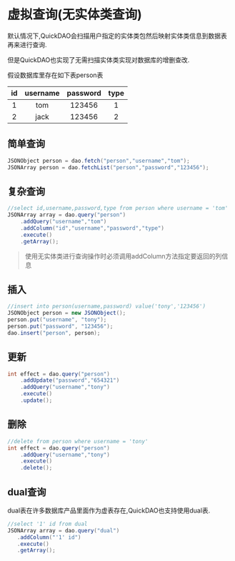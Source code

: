 # 虚拟查询(无实体类查询)

默认情况下,QuickDAO会扫描用户指定的实体类包然后映射实体类信息到数据表再来进行查询.

但是QuickDAO也实现了无需扫描实体类实现对数据库的增删查改.

假设数据库里存在如下表person表

|id|username|password|type|
|:---:|:---:|:---:|:---:|
|1|tom|123456|1|
|2|jack|123456|2|

## 简单查询
```java
JSONObject person = dao.fetch("person","username","tom");
JSONArray person = dao.fetchList("person","password","123456");
```

## 复杂查询
```java
//select id,username,password,type from person where username = 'tom'
JSONArray array = dao.query("person")
    .addQuery("username","tom")
    .addColumn("id","username","password","type")
    .execute()
    .getArray();
```

> 使用无实体类进行查询操作时必须调用addColumn方法指定要返回的列信息

## 插入
```java
//insert into person(username,password) value('tony','123456')
JSONObject person = new JSONObject();
person.put("username", "tony");
person.put("password", "123456");
dao.insert("person", person);
```

## 更新
```java
int effect = dao.query("person")
    .addUpdate("password","654321")
    .addQuery("username","tony")
    .execute()
    .update();
```

## 删除
```java
//delete from person where username = 'tony'
int effect = dao.query("person")
    .addQuery("username","tony")
    .execute()
    .delete();
```

## dual查询

dual表在许多数据库产品里面作为虚表存在,QuickDAO也支持使用dual表.

```java
//select '1' id from dual
JSONArray array = dao.query("dual")
   .addColumn("'1' id")
   .execute()
   .getArray();
```
